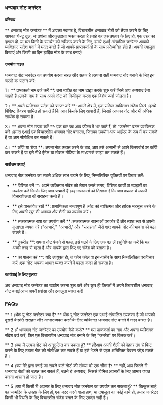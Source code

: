 ### धन्यवाद नोट जनरेटर

#### परिचय
** धन्यवाद नोट जनरेटर ** में आपका स्वागत है, विचारशील धन्यवाद नोटों को तैयार करने के लिए आपका गो-टू टूल, जो प्रशंसा और कृतज्ञता व्यक्त करता है।चाहे वह एक उपहार के लिए हो, एक तरह का इशारा हो, या बस किसी के समर्थन को स्वीकार करने के लिए, हमारे एआई-संचालित जनरेटर आपको व्यक्तिगत संदेश बनाने में मदद करते हैं जो आपके प्राप्तकर्ताओं के साथ प्रतिध्वनित होते हैं।अपनी दयालुता दिखाएं और किसी का दिन हार्दिक नोट के साथ बनाएं!

#### उपयोग गाइड
धन्यवाद नोट जनरेटर का उपयोग करना सरल और सहज है।अपना सही धन्यवाद नोट बनाने के लिए इन चरणों का पालन करें:

1। ** प्राप्तकर्ता नाम दर्ज करें **: उस व्यक्ति का नाम टाइप करके शुरू करें जिसे आप धन्यवाद देना चाहते हैं।उनके नाम के साथ अपने नोट को निजीकृत करना एक विशेष स्पर्श जोड़ता है।

2। ** अपने व्यक्तिगत संदेश को क्राफ्ट करें **: अगले क्षेत्र में, एक संक्षिप्त व्यक्तिगत संदेश लिखें।इसमें विशिष्ट विवरण शामिल हो सकते हैं कि आप किसके लिए आभारी हैं, जिससे आपका नोट और भी अधिक सार्थक हो सकता है।

3। ** अपना नोट उत्पन्न करें **: एक बार जब आप फ़ील्ड में भर जाते हैं, तो "जनरेट" बटन पर क्लिक करें।हमारा एआई एक विचारशील धन्यवाद नोट बनाएगा, जिसका उपयोग आप आईएस के रूप में कर सकते हैं या आगे संशोधित कर सकते हैं।

4। ** कॉपी या शेयर **: अपना नोट उत्पन्न करने के बाद, आप इसे आसानी से अपने क्लिपबोर्ड पर कॉपी कर सकते हैं या इसे सीधे ईमेल या सोशल मीडिया के माध्यम से साझा कर सकते हैं।

#### सर्वोत्तम प्रथाएं
धन्यवाद नोट जनरेटर का सबसे अधिक लाभ उठाने के लिए, निम्नलिखित युक्तियों पर विचार करें:

- ** विशिष्ट बनें **: अपने व्यक्तिगत संदेश को तैयार करते समय, विशिष्ट कार्यों या उपहारों का उल्लेख करें जिनके लिए आप आभारी हैं।यह प्राप्तकर्ता को दिखाता है कि आप वास्तव में उनकी विचारशीलता की सराहना करते हैं।

- ** इसे वास्तविक रखें **: प्रामाणिकता महत्वपूर्ण है।नोट को व्यक्तिगत और हार्दिक महसूस करने के लिए अपनी खुद की आवाज और शैली का उपयोग करें।

- ** सकारात्मक भाषा का उपयोग करें **: सकारात्मक भावनाओं पर जोर दें और स्पष्ट रूप से अपनी कृतज्ञता व्यक्त करें।"आभारी," "आभारी," और "सराहना" जैसे शब्द आपके नोट की भावना को बढ़ा सकते हैं।

- ** प्रूफरीड **: अपना नोट भेजने से पहले, इसे पढ़ने के लिए एक पल लें।सुनिश्चित करें कि यह अच्छी तरह से बहता है और आपके द्वारा किए गए संदेश को बताता है।

- ** का पालन करें **: यदि उपयुक्त हो, तो फोन कॉल या इन-पर्सन के साथ निम्नलिखित पर विचार करें।एक नोट आपका आभार व्यक्त करने में पहला कदम हो सकता है।

#### कार्यवाई के लिए बुलावा
अब धन्यवाद नोट जनरेटर का उपयोग करना शुरू करें और कुछ ही क्लिकों में अपने विचारशील धन्यवाद नोट बनाएं!आज अपनी प्रशंसा और दयालुता व्यक्त करें!

### FAQs

** 1।थैंक यू नोट जनरेटर क्या है? **
थैंक यू नोट जनरेटर एक एआई-संचालित उपकरण है जो आपको दूसरों के प्रति सराहना और आभार व्यक्त करने के लिए व्यक्तिगत धन्यवाद नोट बनाने में मदद करता है।

** 2।मैं धन्यवाद नोट जनरेटर का उपयोग कैसे करूं? **
बस प्राप्तकर्ता का नाम और अपना व्यक्तिगत संदेश दर्ज करें, फिर एक विचारशील धन्यवाद नोट बनाने के लिए "जनरेट" पर क्लिक करें।

** 3।क्या मैं उत्पन्न नोट को अनुकूलित कर सकता हूं? **
हाँ!आप अपनी शैली को बेहतर ढंग से फिट करने के लिए उत्पन्न नोट को संशोधित कर सकते हैं या इसे भेजने से पहले अतिरिक्त विवरण जोड़ सकते हैं।

** 4।क्या मेरे द्वारा बनाई जा सकने वाले नोटों की संख्या की एक सीमा है? **
नहीं, आप जितने भी धन्यवाद नोटों को उत्पन्न कर सकते हैं, उतने ही धन्यवाद, जिससे विभिन्न अवसरों के लिए आभार व्यक्त करना आसान हो जाता है।

** 5।क्या मैं किसी भी अवसर के लिए धन्यवाद नोट जनरेटर का उपयोग कर सकता हूं? **
बिल्कुल!चाहे वह जन्मदिन के उपहार के लिए हो, एक मदद करने वाला हाथ, या दयालुता का कोई कार्य हो, हमारा जनरेटर किसी भी स्थिति के लिए विचारशील संदेश बनाने के लिए एकदम सही है।